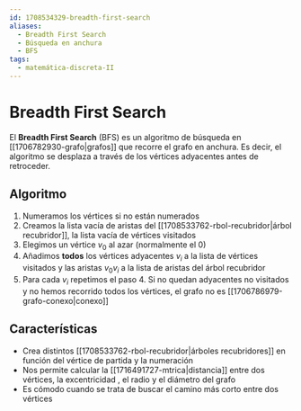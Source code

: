 ```yaml
---
id: 1708534329-breadth-first-search
aliases:
  - Breadth First Search
  - Búsqueda en anchura
  - BFS
tags:
  - matemática-discreta-II
---
```


# Breadth First Search

El **Breadth First Search** (BFS) es un algoritmo de búsqueda en [[1706782930-grafo|grafos]] que recorre el grafo en anchura. Es decir, el algoritmo se desplaza a través de los vértices adyacentes antes de retroceder.

## Algoritmo

1. Numeramos los vértices si no están numerados
2. Creamos la lista vacía de aristas del [[1708533762-rbol-recubridor|árbol recubridor]], la lista vacía de vértices visitados
3. Elegimos un vértice $v_0$ al azar (normalmente el 0)
4. Añadimos **todos** los vértices adyacentes $v_i$ a la lista de vértices visitados y las aristas $v_0v_i$ a la lista de aristas del árbol recubridor
5. Para cada $v_i$ repetimos el paso 4. Si no quedan adyacentes no visitados y no hemos recorrido todos los vértices, el grafo no es [[1706786979-grafo-conexo|conexo]]

## Características

- Crea distintos [[1708533762-rbol-recubridor|árboles recubridores]] en función del vértice de partida y la numeración
- Nos permite calcular la [[1716491727-mtrica|distancia]] entre dos vértices, la excentricidad , el radio y el diámetro del grafo
- Es cómodo cuando se trata de buscar el camino más corto entre dos vértices
